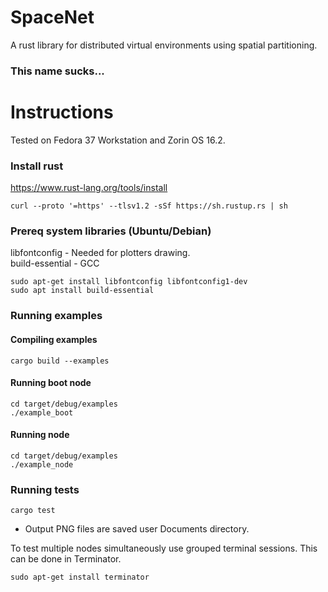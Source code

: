 # SpaceNet
A rust library for distributed virtual environments using spatial partitioning.
### This name sucks...

# Instructions
Tested on Fedora 37 Workstation and Zorin OS 16.2.
### Install rust
https://www.rust-lang.org/tools/install
```console
curl --proto '=https' --tlsv1.2 -sSf https://sh.rustup.rs | sh
```

### Prereq system libraries (Ubuntu/Debian)
libfontconfig - Needed for plotters drawing.\
build-essential - GCC
```console
sudo apt-get install libfontconfig libfontconfig1-dev
sudo apt install build-essential  
```
### Running examples
#### Compiling examples
```console
cargo build --examples
```

#### Running boot node
```console
cd target/debug/examples
./example_boot
```

#### Running node
```console
cd target/debug/examples
./example_node
```

### Running tests
```console
cargo test
```

* Output PNG files are saved user Documents directory.

To test multiple nodes simultaneously use grouped terminal sessions. 
This can be done in Terminator.  
```console
sudo apt-get install terminator
```




